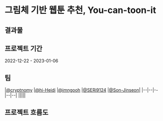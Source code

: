 # 그림체 기반 웹툰 추천, You-can-toon-it

## 결과물

## 프로젝트 기간
2022-12-22 - 2023-01-06

## 팀
|[@cryptnomy](https://github.com/cryptnomy/)
|[@hi-Heidi](https://github.com/hi-Heidi)
|[@imngooh](https://github.com/imngooh)
|[@SERi9124](https://github.com/SERi9124)
|[@Son-Jinseon](https://github.com/Son-jinseon)|
|--|--|--|--|--|
|||||


## 프로젝트 흐름도
